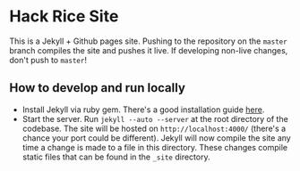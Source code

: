 # Hack Rice Site

This is a Jekyll + Github pages site. Pushing to the repository on the `master` branch compiles the site and pushes it live. If developing non-live changes, don't push to `master`!

## How to develop and run locally

+ Install Jekyll via ruby gem. There's a good installation guide [here](http://jekyllrb.com/docs/installation/).
+ Start the server. Run `jekyll --auto --server` at the root directory of the codebase. The site will be hosted on `http://localhost:4000/` (there's a chance your port could be different). Jekyll will now compile the site any time a change is made to a file in this directory. These changes compile static files that can be found in the `_site` directory.